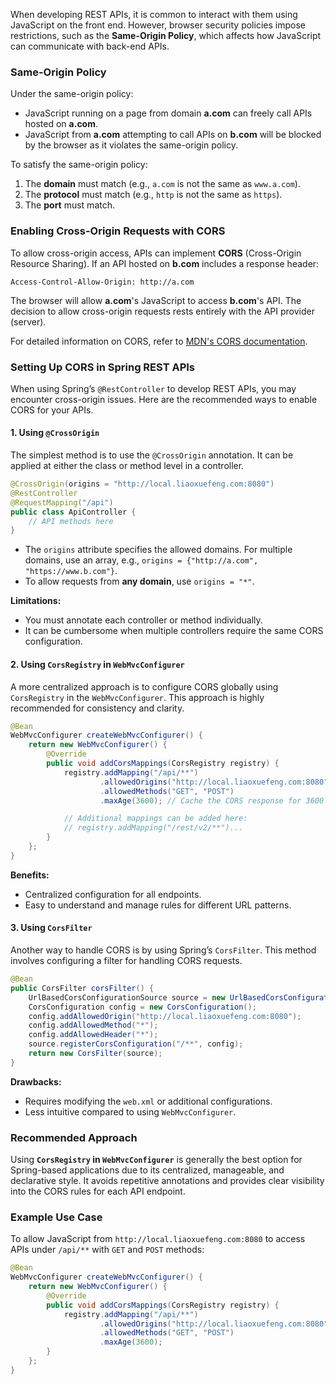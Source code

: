 
When developing REST APIs, it is common to interact with them using JavaScript on the front end. However, browser security policies impose restrictions, such as the **Same-Origin Policy**, which affects how JavaScript can communicate with back-end APIs.

### Same-Origin Policy

Under the same-origin policy:

- JavaScript running on a page from domain **a.com** can freely call APIs hosted on **a.com**.
- JavaScript from **a.com** attempting to call APIs on **b.com** will be blocked by the browser as it violates the same-origin policy.

To satisfy the same-origin policy:

1. The **domain** must match (e.g., `a.com` is not the same as `www.a.com`).
2. The **protocol** must match (e.g., `http` is not the same as `https`).
3. The **port** must match.

### Enabling Cross-Origin Requests with CORS

To allow cross-origin access, APIs can implement **CORS** (Cross-Origin Resource Sharing). If an API hosted on **b.com** includes a response header:

```
Access-Control-Allow-Origin: http://a.com
```

The browser will allow **a.com**'s JavaScript to access **b.com**'s API. The decision to allow cross-origin requests rests entirely with the API provider (server).

For detailed information on CORS, refer to [MDN's CORS documentation](https://developer.mozilla.org/en-US/docs/Web/HTTP/CORS).

### Setting Up CORS in Spring REST APIs

When using Spring’s `@RestController` to develop REST APIs, you may encounter cross-origin issues. Here are the recommended ways to enable CORS for your APIs.

#### **1. Using `@CrossOrigin`**

The simplest method is to use the `@CrossOrigin` annotation. It can be applied at either the class or method level in a controller.

```java
@CrossOrigin(origins = "http://local.liaoxuefeng.com:8080")
@RestController
@RequestMapping("/api")
public class ApiController {
    // API methods here
}
```

- The `origins` attribute specifies the allowed domains. For multiple domains, use an array, e.g., `origins = {"http://a.com", "https://www.b.com"}`.
- To allow requests from **any domain**, use `origins = "*"`.

**Limitations:**

- You must annotate each controller or method individually.
- It can be cumbersome when multiple controllers require the same CORS configuration.

#### **2. Using `CorsRegistry` in `WebMvcConfigurer`**

A more centralized approach is to configure CORS globally using `CorsRegistry` in the `WebMvcConfigurer`. This approach is highly recommended for consistency and clarity.

```java
@Bean
WebMvcConfigurer createWebMvcConfigurer() {
    return new WebMvcConfigurer() {
        @Override
        public void addCorsMappings(CorsRegistry registry) {
            registry.addMapping("/api/**")
                    .allowedOrigins("http://local.liaoxuefeng.com:8080")
                    .allowedMethods("GET", "POST")
                    .maxAge(3600); // Cache the CORS response for 3600 seconds.

            // Additional mappings can be added here:
            // registry.addMapping("/rest/v2/**")...
        }
    };
}
```

**Benefits:**

- Centralized configuration for all endpoints.
- Easy to understand and manage rules for different URL patterns.

#### **3. Using `CorsFilter`**

Another way to handle CORS is by using Spring’s `CorsFilter`. This method involves configuring a filter for handling CORS requests.

```java
@Bean
public CorsFilter corsFilter() {
    UrlBasedCorsConfigurationSource source = new UrlBasedCorsConfigurationSource();
    CorsConfiguration config = new CorsConfiguration();
    config.addAllowedOrigin("http://local.liaoxuefeng.com:8080");
    config.addAllowedMethod("*");
    config.addAllowedHeader("*");
    source.registerCorsConfiguration("/**", config);
    return new CorsFilter(source);
}
```

**Drawbacks:**

- Requires modifying the `web.xml` or additional configurations.
- Less intuitive compared to using `WebMvcConfigurer`.

### Recommended Approach

Using **`CorsRegistry` in `WebMvcConfigurer`** is generally the best option for Spring-based applications due to its centralized, manageable, and declarative style. It avoids repetitive annotations and provides clear visibility into the CORS rules for each API endpoint.

### Example Use Case

To allow JavaScript from `http://local.liaoxuefeng.com:8080` to access APIs under `/api/**` with `GET` and `POST` methods:

```java
@Bean
WebMvcConfigurer createWebMvcConfigurer() {
    return new WebMvcConfigurer() {
        @Override
        public void addCorsMappings(CorsRegistry registry) {
            registry.addMapping("/api/**")
                    .allowedOrigins("http://local.liaoxuefeng.com:8080")
                    .allowedMethods("GET", "POST")
                    .maxAge(3600);
        }
    };
}
```